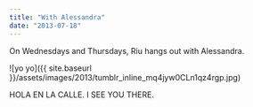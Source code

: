 ```yaml
---
title: "With Alessandra"
date: "2013-07-18"
---
```


On Wednesdays and Thursdays, Riu hangs out with Alessandra.

![yo yo]({{ site.baseurl }}/assets/images/2013/tumblr_inline_mq4jyw0CLn1qz4rgp.jpg)

HOLA EN LA CALLE. I SEE YOU THERE.
